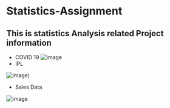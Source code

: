 # Statistics-Assignment
## This is statistics Analysis related Project information
* COVID 19 
![image](https://www.paho.org/sites/default/files/styles/max_1500x1500/public/2020-03/blue-covid-banner.jpg?itok=N2g8afH3)
* IPL
 
![image](https://user-images.githubusercontent.com/93306571/143766572-f8b700fb-7318-420f-9d7a-5225e6a69c03.png))
* Sales Data 

![image](https://user-images.githubusercontent.com/93306571/143766610-8e9f061e-e408-48c0-b377-691cd541d374.png)
